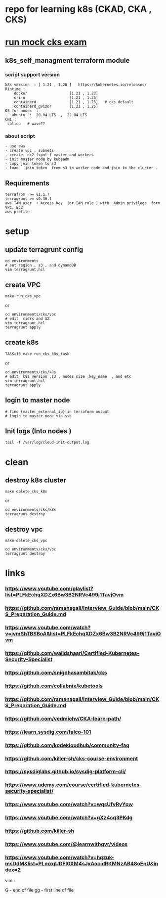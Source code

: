 # repo for learning k8s (CKAD, CKA , CKS)

# [run mock cks exam  ]([README.MD](tasks%2Fcks%2Fmock%2F01%2FREADME.MD))

## k8s_self_managment terraform module 
### script support  version 
``` 
k8s version  : [ 1.21 , 1.26 ]   https://kubernetes.io/releases/
Rintime : 
    docker                   [1.21 , 1.23]
    cri-o                    [1.21 , 1.26]
    containerd               [1.21 , 1.26]   # cks default 
    containerd_gvizor        [1.21 , 1.26] 
OS for nodes  : 
   ubuntu  :  20.04 LTS  ,  22.04 LTS 
CNI :
 calico   # wave??
```
### about script
````
- use aws
- create vpc , subnets
- create  ec2 (spot ) master and workers 
- init master node by kubeadm 
- copy join token to s3
- load   join token  from s3 to worker node and join to the cluster .

````
## Requirements
```` 
terrafrom  >= v1.1.7
terragrunt >= v0.36.1
aws IAM user  + Access key  (or IAM role ) with  Admin privilege  form VPC, EC2  
aws profile 
````


# setup 

## update terragrunt config
````
cd environments
# set region , s3 , and dynamoDB
vim terragrunt.hcl

````
## create VPC 
```` 
make run_cks_vpc
````
or 
````
cd environments/cks/vpc
# edit  cidrs and AZ 
vim terragrunt.hcl
terragrunt apply
````

## create k8s 
```` 
TASK=13 make run_cks_k8s_task
````
or 
````
cd environments/cks/k8s
# edit  k8s version ,s3 , nodes size ,key_name  , and etc 
vim terragrunt.hcl
terragrunt apply
````
## login to master node
````
# find {master_external_ip} in terraform output
# login to master node via ssh    

````

## Init logs  (Into nodes )
```
tail -f /var/log/cloud-init-output.log

```

# clean
## destroy k8s cluster 
```` 
make delete_cks_k8s
````
or 
````
cd environments/cks/k8s
terragrunt destroy
````

## destroy vpc  
````
make delete_cks_vpc
````

````
cd environments/cks/vpc
terragrunt destroy
````



# links

### https://www.youtube.com/playlist?list=PLFkEchqXDZx6Bw3B2NRVc499j1TavjOvm
### https://github.com/ramanagali/Interview_Guide/blob/main/CKS_Preparation_Guide.md

### https://www.youtube.com/watch?v=jvmShTBSBoA&list=PLFkEchqXDZx6Bw3B2NRVc499j1TavjOvm
### https://github.com/walidshaari/Certified-Kubernetes-Security-Specialist
### https://github.com/snigdhasambitak/cks
### https://github.com/collabnix/kubetools
### https://github.com/ramanagali/Interview_Guide/blob/main/CKS_Preparation_Guide.md
### https://github.com/vedmichv/CKA-learn-path/
### https://learn.sysdig.com/falco-101 
### https://github.com/kodekloudhub/community-faq
### https://github.com/killer-sh/cks-course-environment
###  https://sysdiglabs.github.io/sysdig-platform-cli/
### https://www.udemy.com/course/certified-kubernetes-security-specialist/
### https://www.youtube.com/watch?v=wqsUfvRyYpw
### https://www.youtube.com/watch?v=gXz4cq3PKdg
### https://github.com/killer-sh
### https://www.youtube.com/@learnwithgvr/videos
### https://www.youtube.com/watch?v=hqzuk-msDdM&list=PLmxqUDFl0XM4sJxAocidRKMNzAB48oEnU&index=2


vim  : 

G  - end of file
gg - first line of file  